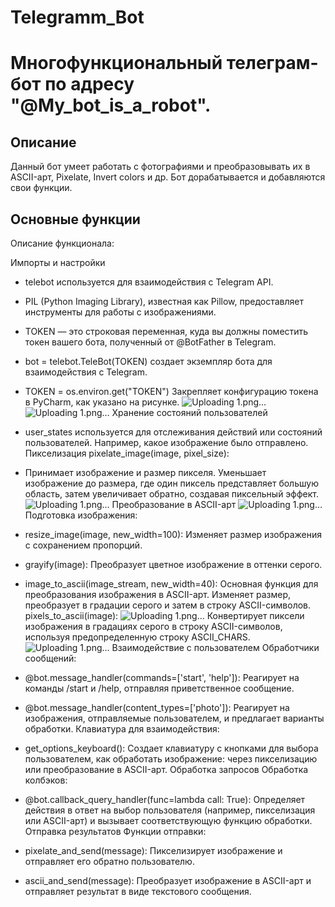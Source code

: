 # Telegramm_Bot

# Многофункциональный телеграм-бот по адресу "@My_bot_is_a_robot".

## Описание

Данный бот умеет работать с фотографиями и преобразовывать их в ASCII-арт, Pixelate, Invert colors и др. 
Бот дорабатывается и добавляются свои функции.

## Основные функции

Описание функционала:

Импорты и настройки
- telebot используется для взаимодействия с Telegram API.
- PIL (Python Imaging Library), известная как Pillow, предоставляет инструменты для работы с изображениями.
- TOKEN — это строковая переменная, куда вы должны поместить токен вашего бота, полученный от @BotFather в Telegram.
- bot = telebot.TeleBot(TOKEN) создает экземпляр бота для взаимодействия с Telegram.
- TOKEN = os.environ.get("TOKEN") Закрепляет конфигурацию токена в PyCharm, как указано на рисунке.
![Uploading 1.png…](https://github.com/SergeyTsVL/Telegramm_Bot/blob/3.2/images/1.png)
![Uploading 1.png…](https://github.com/SergeyTsVL/Telegramm_Bot/blob/3.2/images/2.png)
Хранение состояний пользователей
- user_states используется для отслеживания действий или состояний пользователей. Например, какое изображение было отправлено.
Пикселизация
pixelate_image(image, pixel_size):
- Принимает изображение и размер пикселя. Уменьшает изображение до размера, где один пиксель представляет большую область, затем увеличивает обратно, создавая пиксельный эффект.
![Uploading 1.png…](https://github.com/SergeyTsVL/Telegramm_Bot/blob/3.2/images/3.png)
Преобразование в ASCII-арт
![Uploading 1.png…](https://github.com/SergeyTsVL/Telegramm_Bot/blob/3.2/images/4.png)
Подготовка изображения:
- resize_image(image, new_width=100): Изменяет размер изображения с сохранением пропорций.
- grayify(image): Преобразует цветное изображение в оттенки серого.
- image_to_ascii(image_stream, new_width=40): Основная функция для преобразования изображения в ASCII-арт. Изменяет размер, преобразует в градации серого и затем в строку ASCII-символов.
pixels_to_ascii(image):
![Uploading 1.png…](https://github.com/SergeyTsVL/Telegramm_Bot/blob/3.2/images/5.png)
Конвертирует пиксели изображения в градациях серого в строку ASCII-символов, используя предопределенную строку ASCII_CHARS.
![Uploading 1.png…](https://github.com/SergeyTsVL/Telegramm_Bot/blob/3.2/images/6.png)
Взаимодействие с пользователем
Обработчики сообщений:

- @bot.message_handler(commands=['start', 'help']): Реагирует на команды /start и /help, отправляя приветственное сообщение.
- @bot.message_handler(content_types=['photo']): Реагирует на изображения, отправляемые пользователем, и предлагает варианты обработки.
Клавиатура для взаимодействия:
- get_options_keyboard(): Создает клавиатуру с кнопками для выбора пользователем, как обработать изображение: через пикселизацию или преобразование в ASCII-арт.
Обработка запросов
Обработка колбэков:
- @bot.callback_query_handler(func=lambda call: True): Определяет действия в ответ на выбор пользователя (например, пикселизация или ASCII-арт) и вызывает соответствующую функцию обработки.
Отправка результатов
Функции отправки:
- pixelate_and_send(message): Пикселизирует изображение и отправляет его обратно пользователю.
- ascii_and_send(message): Преобразует изображение в ASCII-арт и отправляет результат в виде текстового сообщения.



